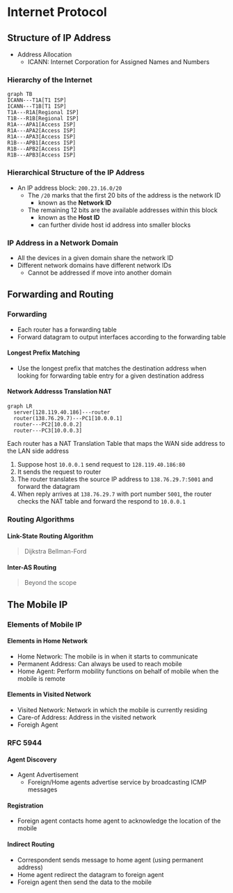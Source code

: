 # Internet Protocol

## Structure of IP Address

- Address Allocation
  - ICANN: Internet Corporation for Assigned Names and Numbers

### Hierarchy of the Internet

```mermaid
graph TB
ICANN---T1A[T1 ISP]
ICANN---T1B[T1 ISP]
T1A---R1A[Regional ISP]
T1B---R1B[Regional ISP]
R1A---APA1[Access ISP]
R1A---APA2[Access ISP]
R1A---APA3[Access ISP]
R1B---APB1[Access ISP]
R1B---APB2[Access ISP]
R1B---APB3[Access ISP]
```

### Hierarchical Structure of the IP Address

- An IP address block: `200.23.16.0/20`
  - The `/20` marks that the first 20 bits of the address is the network ID
    - known as the **Network ID**
  - The remaining 12 bits are the available addresses within this block
    - known as the **Host ID**
    - can further divide host id address into smaller blocks

### IP Address in a Network Domain

- All the devices in a given domain share the network ID
- Different network domains have different network IDs
  - Cannot be addressed if move into another domain

## Forwarding and Routing

### Forwarding

- Each router has a forwarding table
- Forward datagram to output interfaces according to the forwarding table

#### Longest Prefix Matching

- Use the longest prefix that matches the destination address when looking for forwarding table entry for a given destination address

#### Network Addresss Translation NAT

```mermaid
graph LR
  server[128.119.40.186]---router
  router(138.76.29.7)---PC1[10.0.0.1]
  router---PC2[10.0.0.2]
  router---PC3[10.0.0.3]
```

Each router has a NAT Translation Table that maps the WAN side address to the LAN side address

1. Suppose host `10.0.0.1` send request to `128.119.40.186:80`
2. It sends the request to router
3. The router translates the source IP address to `138.76.29.7:5001` and forward the datagram
4. When reply arrives at `138.76.29.7` with port number `5001`, the router checks the NAT table and forward the respond to `10.0.0.1`

### Routing Algorithms

#### Link-State Routing Algorithm

> Dijkstra
> Bellman-Ford

#### Inter-AS Routing

> Beyond the scope

## The Mobile IP

### Elements of Mobile IP

#### Elements in Home Network

- Home Network: The mobile is in when it starts to communicate
- Permanent Address: Can always be used to reach mobile
- Home Agent: Perform mobility functions on behalf of mobile when the mobile is remote

#### Elements in Visited Network

- Visited Network: Network in which the mobile is currently residing
- Care-of Address: Address in the visited network
- Foreigh Agent

### RFC 5944

#### Agent Discovery

- Agent Advertisement
  - Foreign/Home agents advertise service by broadcasting ICMP messages

#### Registration

- Foreign agent contacts home agent to acknowledge the location of the mobile

#### Indirect Routing

- Correspondent sends message to home agent (using permanent address)
- Home agent redirect the datagram to foreign agent
- Foreign agent then send the data to the mobile
